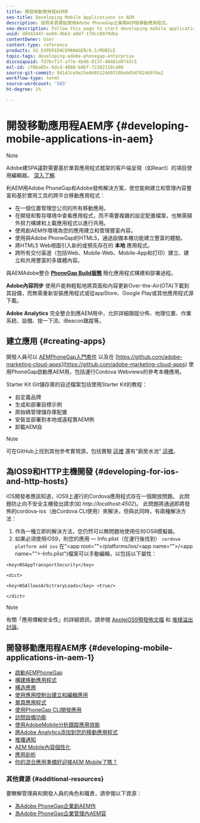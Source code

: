 ```yaml
---
title: 開發移動應用程AEM序
seo-title: Developing Mobile Applications in AEM
description: 按照本頁開始使用Adobe PhoneGap企業開AEM發移動應用程式。
seo-description: Follow this page to start developing mobile application in AEM using Adobe PhoneGap Enterprise.
uuid: d8442447-ee04-4bb2-a0d7-17dcc8979dba
contentOwner: User
content-type: reference
products: SG_EXPERIENCEMANAGER/6.5/MOBILE
topic-tags: developing-adobe-phonegap-enterprise
discoiquuid: fd7bcf17-af7e-4bd6-8137-48401d9743c5
exl-id: cf8ba05c-6dcd-4880-b8bf-72382118cd80
source-git-commit: 9d142ce9e25e048512440310beb05d762468f6a2
workflow-type: tm+mt
source-wordcount: '583'
ht-degree: 1%

---
```


# 開發移動應用程AEM序 {#developing-mobile-applications-in-aem}

>[!NOTE]
>
>Adobe建SPA議對需要基於單頁應用程式框架的客戶端呈現（如React）的項目使用編輯器。 [深入了解](/help/sites-developing/spa-overview.md).

利AEM用Adobe PhoneGap和Adobe發佈解決方案，使您能夠建立和管理內容豐富和基於實用工具的跨平台移動應用程式：

* 在一個位置管理您公司的所有移動應用。
* 在開發和暫存環境中查看應用程式，而不需要複雜的設定配置檔案，也無需額外努力構建和上載應用程式以進行共用。
* 使用創AEM作環境為您的應用建立和管理豐富內容。
* 使用與Adobe PhoneGap的HTML5，通過設備本機功能建立豐富的體驗。
* 將HTML5 Web視圖引入新的或預先存在的 **本地** 應用程式。
* 跨所有交付渠道（包括Web、Mobile-Web、Mobile-App和打印）建立、建立和共用豐富的多媒體內容。

與AEMAdobe整合 **[PhoneGap Build服務](https://build.phonegap.com/)** 簡化應用程式構建和部署過程。

**Adobe內容同步** 使用戶能夠輕鬆地將頁面和內容更新Over-the-Air(OTA)下載到其設備，而無需重新安裝應用程式或從appStore、Google Play或其他應用程式源下載。

**Adobe Analytics** 完全整合到應AEM用中，允許詳細跟蹤分佈、地理位置、作業系統、設備、按一下流、iBeacon跟蹤等。

## 建立應用 {#creating-apps}

開發人員可以 [AEMPhoneGap入門套件](https://github.com/Adobe-Marketing-Cloud/aem-phonegap-starter-kit) 以及在 [https://github.com/adobe-marketing-cloud-apps](https://github.com/adobe-marketing-cloud-apps) 使用PhoneGap啟動應AEM用，包括運行Cordova Webviews的參考本機應用。

Starter Kit Git儲存庫的自述檔案包括使用Starter Kit的教程：

* 自定義品牌
* 生成和部署目標示例
* 原始碼管理儲存庫配置
* 安裝並部署到本地或遠程實AEM例
* 卸載AEM自

>[!NOTE]
>
>可在GitHub上找到其他參考實現源，包括實驗 [這裡](https://github.com/adobe-marketing-cloud-apps) 還有&quot;廚房水池&quot; [這裡](https://github.com/blefebvre/aem-phonegap-kitchen-sink)。

## 為IOS9和HTTP主機開發 {#developing-for-ios-and-http-hosts}

iOS開發者應該知道，iOS9上運行的Cordova應用程式存在一個開放問題。 此問題防止向不安全主機發出請求(如 *http://localhost:4502*)。 此問題將通過即將發佈的cordova-ios（由Cordova CLI使用）來解決，但與此同時，有兩種解決方法：

1. 作為一種立即的解決方法，您仍然可以無問題地使用任何iOS8模擬器。
1. 如果必須使用iOS9，則您的應用 — Info.plist（在運行後找到） `cordova platform add ios` 在&quot;&lt;app root=&quot;&quot;>/platforms/ios/&lt;app name=&quot;&quot;>/&lt;app name=&quot;&quot;>-Info.plist&quot;)檔案可以手動編輯，以包括以下屬性：

```
<key>NSAppTransportSecurity</key>

<dict>

<key>NSAllowsArbitraryLoads</key> <true/>

</dict>
```

>[!NOTE]
>
>有關「應用傳輸安全性」的詳細資訊，請參閱 [AppleiOS9預發佈文檔](https://developer.apple.com/library/prerelease/ios/releasenotes/General/WhatsNewIniOS/Articles/iOS9.html#//apple_ref/doc/uid/TP40016198-SW14) 和 [堆棧溢出討論](https://stackoverflow.com/questions/30751053/ios9-ats-what-about-html5-based-apps/)。

## 開發移動應用程AEM序 {#developing-mobile-applications-in-aem-1}

* [啟動AEMPhoneGap](/help/mobile/starting-aem-phonegap-app.md)
* [構建移動應用程式](/help/mobile/building-app-mobile-phonegap.md)
* [構造應用](/help/mobile/phonegap-structure-an-app.md)
* [使用應用控制台建立和編輯應用](/help/mobile/phonegap-apps-console.md)
* [單頁應用程式](/help/mobile/phonegap-single-page-applications.md)
* [使用PhoneGap CLI開發應用](/help/mobile/phonegap-apps-pg-cli.md)
* [訪問設備功能](/help/mobile/phonegap-access-device-features.md)
* [使用AdobeMobile分析跟蹤應用效能](/help/mobile/phonegap-intro-to-app-analytics.md)
* [將Adobe Analytics添加到您的移動應用程式](/help/mobile/phonegap-add-analytics-to-apps.md)
* [推播通知](/help/mobile/phonegap-push-notifications.md)
* [AEM Mobile內容個性化](/help/mobile/phonegap-aem-mobile-content-personalization.md)
* [應用剖析](/help/mobile/phonegap-apps-arch.md)
* [你的混合應用準備好迎接AEM Mobile了嗎？](/help/mobile/phonegap-adding-content-to-imported-app.md)

### 其他資源 {#additional-resources}

要瞭解管理員和開發人員的角色和職責，請參閱以下資源：

* [為Adobe PhoneGap企業創AEM作](/help/mobile/phonegap.md)
* [為Adobe PhoneGap企業管理內AEM容](/help/mobile/administer-phonegap.md)
